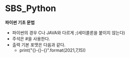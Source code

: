 # SBS_Python
**파이썬 기초 문법**

- 파이썬의 경우 C나 JAVA와 다르게 ;(세미콜론을 붙이지 않는다)
- 주석은 #을 사용한다.
- 출력 기본 포맷은 다음과 같다.
   - print("{}-{}-{}".format(2021,7,15))
